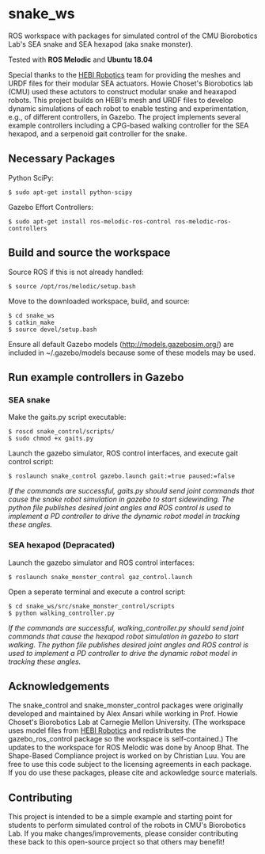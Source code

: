 # snake_ws
ROS workspace with packages for simulated control of the CMU Biorobotics Lab's SEA snake and SEA hexapod (aka snake monster). 

Tested with __ROS Melodic__ and __Ubuntu 18.04__

Special thanks to the [HEBI Robotics](http://hebirobotics.com/) team for providing the meshes and URDF files for their modular SEA actuators.  Howie Choset's Biorobotics lab (CMU) used these actutors to construct modular snake and heaxapod robots.  This project builds on HEBI's mesh and URDF files to develop dynamic simulations of each robot to enable testing and experimentation, e.g., of different controllers, in Gazebo.  The project implements several example controllers including a CPG-based walking controller for the SEA hexapod, and a serpenoid gait controller for the snake.

## Necessary Packages 

Python SciPy:
```
$ sudo apt-get install python-scipy
```
Gazebo Effort Controllers:
```
$ sudo apt-get install ros-melodic-ros-control ros-melodic-ros-controllers
```

## Build and source the workspace

Source ROS if this is not already handled:
```
$ source /opt/ros/melodic/setup.bash
```
Move to the downloaded workspace, build, and source:
```
$ cd snake_ws
$ catkin_make
$ source devel/setup.bash
```
Ensure all default Gazebo models (http://models.gazebosim.org/) are included in ~/.gazebo/models because some of these models may be used.

## Run example controllers in Gazebo

### SEA snake

Make the gaits.py script executable:
```
$ roscd snake_control/scripts/
$ sudo chmod +x gaits.py
```

Launch the gazebo simulator, ROS control interfaces, and execute gait control script: 
```
$ roslaunch snake_control gazebo.launch gait:=true paused:=false
```

*If the commands are successful, gaits.py should send joint commands that cause the snake robot simulation in gazebo to start sidewinding.  The python file publishes desired joint angles and ROS control is used to implement a PD controller to drive the dynamic robot model in tracking these angles.*

### SEA hexapod (Depracated)


Launch the gazebo simulator and ROS control interfaces: 
```
$ roslaunch snake_monster_control gaz_control.launch
```


Open a seperate terminal and execute a control script:
```
$ cd snake_ws/src/snake_monster_control/scripts
$ python walking_controller.py
```
*If the commands are successful, walking_controller.py should send joint commands that cause the hexapod robot simulation in gazebo to start walking.  The python file publishes desired joint angles and ROS control is used to implement a PD controller to drive the dynamic robot model in tracking these angles.*

## Acknowledgements

The snake_control and snake_monster_control packages were originally developed and maintained by Alex Ansari while working in Prof. Howie Choset's Biorobotics Lab at Carnegie Mellon University. (The workspace uses model files from [HEBI Robotics](http://hebirobotics.com/) and redistributes the gazebo_ros_control package so the workspace is self-contained.) The updates to the workspace for ROS Melodic was done by Anoop Bhat. The Shape-Based Compliance project is worked on by Christian Luu. You are free to use this code subject to the licensing agreements in each package.  If you do use these packages, please cite and ackowledge source materials.

## Contributing

This project is intended to be a simple example and starting point for students to perform simulated control of the robots in CMU's Biorobotics Lab.  If you make changes/improvements, please consider contributing these back to this open-source project so that others may benefit!

